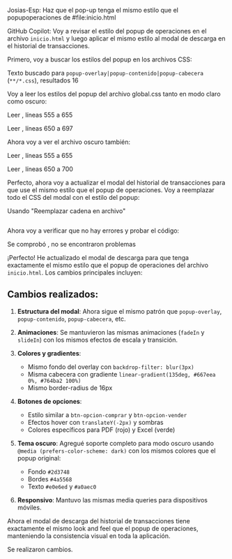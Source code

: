 Josias-Esp: Haz que el pop-up tenga el mismo estilo que el popupoperaciones de #file:inicio.html 

GitHub Copilot: Voy a revisar el estilo del popup de operaciones en el archivo `inicio.html` y luego aplicar el mismo estilo al modal de descarga en el historial de transacciones.

Primero, voy a buscar los estilos del popup en los archivos CSS: 

Texto buscado para `popup-overlay|popup-contenido|popup-cabecera` (`**/*.css`), resultados 16

Voy a leer los estilos del popup del archivo global.css tanto en modo claro como oscuro: 

Leer [](file:///home/josias/Documentos/proyectoIS/proyecto/static/claro/global.css#555-555), líneas 555 a 655

Leer [](file:///home/josias/Documentos/proyectoIS/proyecto/static/claro/global.css#650-650), líneas 650 a 697

Ahora voy a ver el archivo oscuro también: 

Leer [](file:///home/josias/Documentos/proyectoIS/proyecto/static/oscuro/global.css#555-555), líneas 555 a 655

Leer [](file:///home/josias/Documentos/proyectoIS/proyecto/static/oscuro/global.css#650-650), líneas 650 a 700

Perfecto, ahora voy a actualizar el modal del historial de transacciones para que use el mismo estilo que el popup de operaciones. Voy a reemplazar todo el CSS del modal con el estilo del popup: 

Usando "Reemplazar cadena en archivo"


```

```
Ahora voy a verificar que no hay errores y probar el código: 

Se comprobó [](file:///home/josias/Documentos/proyectoIS/proyecto/transacciones/templates/transacciones/historial_transacciones.html), no se encontraron problemas

¡Perfecto! He actualizado el modal de descarga para que tenga exactamente el mismo estilo que el popup de operaciones del archivo `inicio.html`. Los cambios principales incluyen:

## Cambios realizados:

1. **Estructura del modal**: Ahora sigue el mismo patrón que `popup-overlay`, `popup-contenido`, `popup-cabecera`, etc.

2. **Animaciones**: Se mantuvieron las mismas animaciones (`fadeIn` y `slideIn`) con los mismos efectos de escala y transición.

3. **Colores y gradientes**: 
   - Mismo fondo del overlay con `backdrop-filter: blur(3px)`
   - Misma cabecera con gradiente `linear-gradient(135deg, #667eea 0%, #764ba2 100%)`
   - Mismo border-radius de 16px

4. **Botones de opciones**:
   - Estilo similar a `btn-opcion-comprar` y `btn-opcion-vender`
   - Efectos hover con `translateY(-2px)` y sombras
   - Colores específicos para PDF (rojo) y Excel (verde)

5. **Tema oscuro**: Agregué soporte completo para modo oscuro usando `@media (prefers-color-scheme: dark)` con los mismos colores que el popup original:
   - Fondo `#2d3748`
   - Bordes `#4a5568`
   - Texto `#e0e6ed` y `#a0aec0`

6. **Responsivo**: Mantuvo las mismas media queries para dispositivos móviles.

Ahora el modal de descarga del historial de transacciones tiene exactamente el mismo look and feel que el popup de operaciones, manteniendo la consistencia visual en toda la aplicación.

Se realizaron cambios.